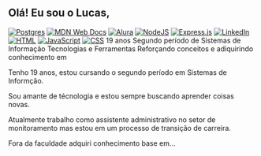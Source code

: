 ## Olá! Eu sou o Lucas,
[![Postgres](https://img.shields.io/badge/Postgres-%23316192.svg?logo=postgresql&logoColor=white)](#)
[![MDN Web Docs](https://img.shields.io/badge/MDN%20Web%20Docs-000?logo=mdnwebdocs&logoColor=fff)](#)
[![Alura](https://custom-icon-badges.demolab.com/badge/Alura-001332?logo=alura-white&logoColor=fff)](#)
[![NodeJS](https://img.shields.io/badge/Node.js-6DA55F?logo=node.js&logoColor=white)](#)
[![Express.js](https://img.shields.io/badge/Express.js-%23404d59.svg?logo=express&logoColor=%2361DAFB)](#)
[![LinkedIn](https://custom-icon-badges.demolab.com/badge/LinkedIn-0A66C2?logo=linkedin-white&logoColor=fff)](#)
[![HTML](https://img.shields.io/badge/HTML-%23E34F26.svg?logo=html5&logoColor=white)](#)
[![JavaScript](https://img.shields.io/badge/JavaScript-F7DF1E?logo=javascript&logoColor=000)](#)
[![CSS](https://img.shields.io/badge/CSS-1572B6?logo=css3&logoColor=fff)](#)
19 anos
Segundo período de Sistemas de Informação
Tecnologias e Ferramentas
Reforçando conceitos e adiquirindo conhecimento em


<p>Tenho 19 anos, estou cursando o segundo período em Sistemas de Informção.</p>
<p>Sou amante de técnologia e estou sempre buscando aprender coisas novas.</p>
<p>Atualmente trabalho como assistente administrativo no setor de monitoramento mas estou em um processo de transição de carreira.</p>
<p>Fora da faculdade adquiri conhecimento base em...</p>
<div>
</div>

